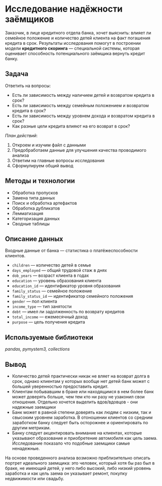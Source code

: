 # Исследование надёжности заёмщиков

Заказчик, в лице кредитного отдела банка, хочет выяснить: влияет ли семейное положение и количество детей клиента на факт погашения кредита в срок. Результаты исследования помогут в построении модели **кредитного скоринга** — специальной системы, которая оценивает способность потенциального заёмщика вернуть кредит банку.

## Задача
Ответить на вопросы:
  - Есть ли зависимость между наличием детей и возвратом кредита в срок?
  - Есть ли зависимость между семейным положением и возвратом кредита в срок?
  - Есть ли зависимость между уровнем дохода и возвратом кредита в срок?
  - Как разные цели кредита влияют на его возврат в срок?

*План действий*:
1. Откроем и изучим файл с данными
2. Предобработаем данные для улучшения качества проводимого анализа
3. Ответим на главные вопросы исследования
4. Сформулируем общий вывод

## Методы и технологии
- Обработка пропусков
- Замена типа данных
- Поиск и обработка артефактов
- Обработка дубликатов
- Лемматизация
- Категоризация данных
- Сводные таблицы

## Описание данных
Входные данные от банка — статистика о платёжеспособности клиентов.
- `children` — количество детей в семье
- `days_employed` — общий трудовой стаж в днях
- `dob_years` — возраст клиента в годах
- `education` — уровень образования клиента
- `education_id` — идентификатор уровня образования
- `family_status` — семейное положение
- `family_status_id` — идентификатор семейного положения
- `gender` — пол клиента
- `income_type` — тип занятости
- `debt` — имел ли задолженность по возврату кредитов
- `total_income` — ежемесячный доход
- `purpose` — цель получения кредита

## Используемые библиотеки
*pandas, pymystem3, collections*

## Вывод
- Количество детей практически никак не вляет на возврат долга в срок, однако клиентам у которых вообще нет детей банк может с большей уверенностью предоставить кредит.
- Клиентам побывавшим в браке или находящимся в нем более банк может доверять больше, чем тем кто ни разу не узаконил свои отношения. Отдельно хочется выделить вдов/вдовцов - они надежные заемщики
- Банк может в равной степени доверять как людям с низким, так и свысоким уровнем заработка. В отоношении клиентов со средним заработком банку следует быть осторожнее и ориентировать по другим метрикам.
- Банку следует акцентировать внимание на клиентах, которые указывают образование и приобретение автомобиля как цель заема. Исследование показало что подобные заемщики самые ненадежные.

На основе проведенного анализа возможно приблизительно описать портрет идеального заемщика: это человек, который хотя бы раз был в браке, не имеющий детей, у него либо высокий, либо низкий уровень заработка и как цель заема он указывает ремонт, покупку недвижимости или свадьбу.
